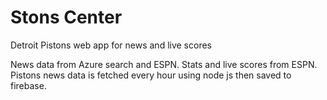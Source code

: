 # Stons Center
Detroit Pistons web app for news and live scores

News data from Azure search and ESPN. Stats and live scores from ESPN. Pistons news data is fetched every hour using node js then saved to firebase.
